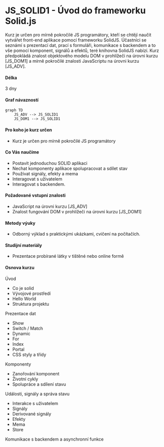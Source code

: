 # JS_SOLID1 - Úvod do frameworku Solid.js

Kurz je určen pro mírně pokročilé JS programátory, kteří se chtějí naučit vytvářet front-end aplikace pomocí frameworku SolidJS. Účastníci se seznámí s prezentací dat, prací s formuláři, komunikace s backendem a to vše pomocí komponent, signálů a efektů, teré knihovna SolidJS nabízí. Kurz předpokládá znalost objektového modelu DOM v prohlížeči na úrovni kurzu [JS_DOM1] a mírně pokročilé znalosti JavaScriptu na úrovni kurzu [JS_ADV].

#### Délka

3 dny

#### Graf návazností

```mermaid
graph TD
    JS_ADV --> JS_SOLID1
    JS_DOM1 --> JS_SOLID1
```

#### Pro koho je kurz určen

- Kurz je určen pro mírně pokročilé JS programátory

#### Co Vás naučíme

- Postavit jednoduchou SOLID aplikaci
- Nechat komponenty aplikace spolupracovat a sdílet stav
- Používat signály, efekty a mema
- Interagovat s uživatelem
- Interagovat s backendem.

#### Požadované vstupní znalosti

- JavaScript na úrovni kurzu [JS_ADV]
- Znalost fungování DOM v prohlížeči na úrovni kurzu [JS_DOM1]

#### Metody výuky

- Odborný výklad s praktickými ukázkami, cvičení na počítačích.

#### Studijní materiály

- Prezentace probírané látky v tištěné nebo online formě

#### Osnova kurzu

Úvod

- Co je solid
- Vývojové prostředí
- Hello World
- Struktura projektu

Prezentace dat

- Show
- Switch / Match
- Dynamic
- For
- Index
- Portal
- CSS styly a třídy

Komponenty

- Zanořování komponent
- Životní cykly
- Spolupráce a sdílení stavu

Události, signály a správa stavu

- Interakce s uživatelem
- Signály
- Derivované signály
- Efekty
- Mema
- Store

Komunikace s backendem a asynchronní funkce
